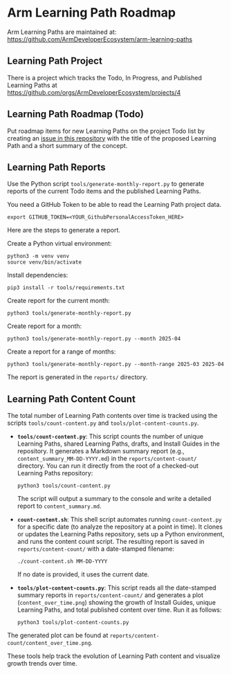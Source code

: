 # Arm Learning Path Roadmap

Arm Learning Paths are maintained at: https://github.com/ArmDeveloperEcosystem/arm-learning-paths 

## Learning Path Project

There is a project which tracks the Todo, In Progress, and Published Learning Paths at https://github.com/orgs/ArmDeveloperEcosystem/projects/4 

## Learning Path Roadmap (Todo)

Put roadmap items for new Learning Paths on the project Todo list by creating an [issue in this repository](https://github.com/ArmDeveloperEcosystem/roadmap/issues) with the title of the proposed Learning Path and a short summary of the concept.

## Learning Path Reports

Use the Python script `tools/generate-monthly-report.py` to generate reports of the current Todo items and the published Learning Paths.

You need a GitHub Token to be able to read the Learning Path project data.

```console
export GITHUB_TOKEN=<YOUR_GithubPersonalAccessToken_HERE>
```

Here are the steps to generate a report.

Create a Python virtual environment:

```console
python3 -m venv venv
source venv/bin/activate
```

Install dependencies:

```console
pip3 install -r tools/requirements.txt
```

Create report for the current month:

```console
python3 tools/generate-monthly-report.py
```

Create report for a month:

```console
python3 tools/generate-monthly-report.py --month 2025-04
```

Create a report for a range of months:

```console
python3 tools/generate-monthly-report.py --month-range 2025-03 2025-04
```

The report is generated in the `reports/` directory.

## Learning Path Content Count 

The total number of Learning Path contents over time is tracked using the scripts `tools/count-content.py` and `tools/plot-content-counts.py`.

- **`tools/count-content.py`**: This script counts the number of unique Learning Paths, shared Learning Paths, drafts, and Install Guides in the repository. It generates a Markdown summary report (e.g., `content_summary_MM-DD-YYYY.md`) in the `reports/content-count/` directory. You can run it directly from the root of a checked-out Learning Paths repository:

  ```console
  python3 tools/count-content.py
  ```
  
  The script will output a summary to the console and write a detailed report to `content_summary.md`.

- **`count-content.sh`**: This shell script automates running `count-content.py` for a specific date (to analyze the repository at a point in time). It clones or updates the Learning Paths repository, sets up a Python environment, and runs the content count script. The resulting report is saved in `reports/content-count/` with a date-stamped filename:

  ```console
  ./count-content.sh MM-DD-YYYY
  ```
  
  If no date is provided, it uses the current date.

- **`tools/plot-content-counts.py`**: This script reads all the date-stamped summary reports in `reports/content-count/` and generates a plot (`content_over_time.png`) showing the growth of Install Guides, unique Learning Paths, and total published content over time. Run it as follows:

  ```console
  python3 tools/plot-content-counts.py
  ```

The generated plot can be found at `reports/content-count/content_over_time.png`.

These tools help track the evolution of Learning Path content and visualize growth trends over time.